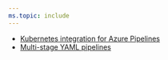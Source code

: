 ```yaml
---
ms.topic: include
---
```


- [Kubernetes integration for Azure Pipelines](#kubernetes-integration-for-azure-pipelines)
- [Multi-stage YAML pipelines](#multi-stage-yaml-pipelines)
